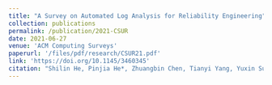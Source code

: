 ```yaml
---
title: "A Survey on Automated Log Analysis for Reliability Engineering"
collection: publications
permalink: /publication/2021-CSUR
date: 2021-06-27
venue: 'ACM Computing Surveys'
paperurl: '/files/pdf/research/CSUR21.pdf'
link: 'https://doi.org/10.1145/3460345'
citation: "Shilin He, Pinjia He*, Zhuangbin Chen, Tianyi Yang, Yuxin Su, Michael R. Lyu. <br><i>CSUR'21: ACM Computing Surveys</i>"
---
```

